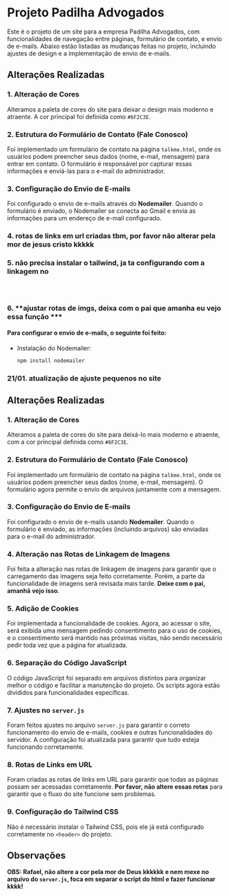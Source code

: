 # Projeto Padilha Advogados

Este é o projeto de um site para a empresa Padilha Advogados, com funcionalidades de navegação entre páginas, formulário de contato, e envio de e-mails. Abaixo estão listadas as mudanças feitas no projeto, incluindo ajustes de design e a implementação de envio de e-mails.

## Alterações Realizadas

### 1. **Alteração de Cores**
Alteramos a paleta de cores do site para deixar o design mais moderno e atraente. A cor principal foi definida como `#6F2C3E`.

### 2. **Estrutura do Formulário de Contato (Fale Conosco)**
Foi implementado um formulário de contato na página `talkme.html`, onde os usuários podem preencher seus dados (nome, e-mail, mensagem) para entrar em contato. O formulário é responsável por capturar essas informações e enviá-las para o e-mail do administrador.

### 3. **Configuração do Envio de E-mails**
Foi configurado o envio de e-mails através do **Nodemailer**. Quando o formulário é enviado, o Nodemailer se conecta ao Gmail e envia as informações para um endereço de e-mail configurado.

### 4. **rotas de links em url criadas tbm, por favor não alterar pela mor de jesus cristo kkkkk**

### 5. **não precisa instalar o tailwind, ja ta configurando com a linkagem no <header>**

### 6. **ajustar rotas de imgs, deixa com o pai que amanha eu vejo essa função ***

#### Para configurar o envio de e-mails, o seguinte foi feito:
- Instalação do Nodemailer:
  ```bash
  npm install nodemailer
  

### 21/01. **atualização de ajuste pequenos no site**
  ## Alterações Realizadas

### 1. **Alteração de Cores**
Alteramos a paleta de cores do site para deixá-lo mais moderno e atraente, com a cor principal definida como `#6F2C3E`.

### 2. **Estrutura do Formulário de Contato (Fale Conosco)**
Foi implementado um formulário de contato na página `talkme.html`, onde os usuários podem preencher seus dados (nome, e-mail, mensagem). O formulário agora permite o envio de arquivos juntamente com a mensagem.

### 3. **Configuração do Envio de E-mails**
Foi configurado o envio de e-mails usando **Nodemailer**. Quando o formulário é enviado, as informações (incluindo arquivos) são enviadas para o e-mail do administrador.

### 4. **Alteração nas Rotas de Linkagem de Imagens**
Foi feita a alteração nas rotas de linkagem de imagens para garantir que o carregamento das imagens seja feito corretamente. Porém, a parte da funcionalidade de imagens será revisada mais tarde. **Deixe com o pai, amanhã vejo isso**.

### 5. **Adição de Cookies**
Foi implementada a funcionalidade de cookies. Agora, ao acessar o site, será exibida uma mensagem pedindo consentimento para o uso de cookies, e o consentimento será mantido nas próximas visitas, não sendo necessário pedir toda vez que a página for atualizada.

### 6. **Separação do Código JavaScript**
O código JavaScript foi separado em arquivos distintos para organizar melhor o código e facilitar a manutenção do projeto. Os scripts agora estão divididos para funcionalidades específicas.

### 7. **Ajustes no `server.js`**
Foram feitos ajustes no arquivo `server.js` para garantir o correto funcionamento do envio de e-mails, cookies e outras funcionalidades do servidor. A configuração foi atualizada para garantir que tudo esteja funcionando corretamente.

### 8. **Rotas de Links em URL**
Foram criadas as rotas de links em URL para garantir que todas as páginas possam ser acessadas corretamente. **Por favor, não altere essas rotas** para garantir que o fluxo do site funcione sem problemas.

### 9. **Configuração do Tailwind CSS**
Não é necessário instalar o Tailwind CSS, pois ele já está configurado corretamente no `<header>` do projeto.

## Observações

**OBS: Rafael, não altere a cor pela mor de Deus kkkkkk e nem mexe no arquivo do `server.js`, foca em separar o script do html e fazer funcionar kkkk!**



